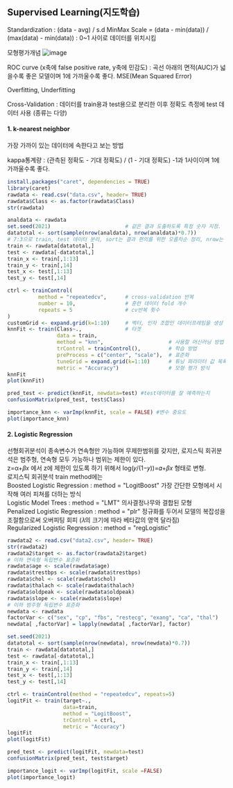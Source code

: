 ##  Supervised Learning(지도학습)

Standardization : (data - avg) / s.d
MinMax Scale = (data - min(data)) / (max(data) - min(data)) : 0~1 사이로 데이터를 위치시킴

모형평가개념 
![image](https://user-images.githubusercontent.com/80673078/111432382-4cbc5600-8740-11eb-96b6-5dfbe666e963.png)

ROC curve (x축에 false positive rate, y축에 민감도) : 곡선 아래의 면적(AUC)가 넓을수록 좋은 모델이며 1에 가까울수록 좋다. 
MSE(Mean Squared Error) 

Overfitting, Underfitting

Cross-Validation : 데이터를 train용과 test용으로 분리한 이후 정확도 측정에 test 데이터 사용 (종류는 다양)


#### 1\. k-nearest neighbor
가장 가까이 있는 데이터에 속한다고 보는 방법

kappa통계량 : (관측된 정확도 - 기대 정확도) / (1 - 기대 정확도) -1과 1사이이며 1에 가까울수록 좋다.

``` r
install.packages("caret", dependencies = TRUE)
library(caret)
rawdata <- read.csv("data.csv", header= TRUE)
rawdata$Class <- as.factor(rawdata$Class)
str(rawdata)

analdata <- rawdata
set.seed(2021)                        # 같은 결과 도출하도록 특정 숫자 지정. 
datatotal <- sort(sample(nrow(analdata), nrow(analdata)*0.7)) 
# 7:3으로 train, test 데이터 분리, sort는 결과 편의를 위한 오름차순 정리, nrow는 데이터행수, sample(a,b)는 1부터 a까지 숫자중 b추출
train <- rawdata[datatotal,]
test <- rawdata[-datatotal,]
train_x <- train[,1:13]
train_y <- train[,14]
test_x <- test[,1:13]
test_y <- test[,14]

ctrl <- trainControl(
          method = "repeatedcv",      # cross-validation 반복
          number = 10,                # 훈련 데이터 fold 개수
          repeats = 5                 # cv반복 횟수
) 
customGrid <- expand.grid(k=1:10)     # 벡터, 인자 조합인 데이터프레임을 생성
knnFit <- train(Class~.,              # 타겟
                data = train,
                method = "knn",                     # 사용할 머신러닝 방법
                trControl = trainControl(),         # 학습 방법
                preProcess = c("center", "scale"),  # 표준화
                tuneGrid = expand.grid(k=1:10)      # 튜닝 파라미터 값 목록
                metric = "Accuracy")                # 모형 평가 방식
knnFit
plot(knnFit)

pred_test <- predict(knnFit, newdata=test) #test데이터를 잘 예측하는지
confusionMatrix(pred_test, test$Class)

importance_knn <- varImp(knnFit, scale = FALSE) #변수 중요도
plot(importance_knn)
``` 

#### 2\. Logistic Regression
선형회귀분석이 종속변수가 연속형만 가능하며 무제한범위를 갖지만, 로지스틱 회귀분석은 범주형, 연속형 모두 가능하나 범위는 제한이 있다.   
z=α+𝛽𝑥 에서 z에 제한이 있도록 하기 위해서 log⁡(𝑦/(1−𝑦))=𝛼+𝛽𝑥 형태로 변형.   
로지스틱 회귀분석 train method에는    
Boosted Logistic Regression : method = "LogitBoost" 가장 간단한 모형에서 시작해 여러 피쳐를 더하는 방식   
Logistic Model Trees : method = "LMT" 의사결정나무와 결합된 모형   
Penalized Logistic Regression : method = "plr" 정규화를 두어서 모델의 복잡성을 조절함으로써 오버피팅 회피 (𝜆의 크기에 따라 베타값의 영역 달라짐)   
Regularized Logistic Regression : method = "regLogistic"    

``` r
rawdata2 <- read.csv("data2.csv", header= TRUE)
str(rawdata2)
rawdata2$target <- as.factor(rawdata2$target)
# 이하 연속형 독립변수 표준화
rawdata$age <- scale(rawdata$age)
rawdata$trestbps <- scale(rawdata$trestbps)
rawdata$chol <- scale(rawdata$chol)
rawdata$thalach <- scale(rawdata$thalach)
rawdata$oldpeak <- scale(rawdata$oldpeak)
rawdata$slope <- scale(rawdata$slope)
# 이하 범주형 독립변수 표준화
newdata <- rawdata
factorVar <- c("sex", "cp", "fbs", "restecg", "exang", "ca", "thal")
newdata[ ,factorVar] = lapply(newdata[ ,factorVar], factor)

set.seed(2021)                        
datatotal <- sort(sample(nrow(newdata), nrow(newdata)*0.7)) 
train <- rawdata[datatotal,]
test <- rawdata[-datatotal,]
train_x <- train[,1:13]
train_y <- train[,14]
test_x <- test[,1:13]
test_y <- test[,14]

ctrl <- trainControl(method = "repeatedcv", repeats=5)
logitFit <- train(target~.,
                  data=train,
                  method = "LogitBoost",
                  trControl = ctrl,
                  metric = "Accuracy")
logitFit
plot(logitFit)

pred_test <- predict(logitFit, newdata=test)
confusionMatrix(pred_test, test$target)

importance_logit <- varImp(logitFit, scale =FALSE)
plot(importance_logit)



